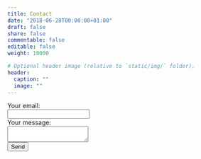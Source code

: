 ```yaml
---
title: Contact
date: "2018-06-28T00:00:00+01:00"
draft: false
share: false
commentable: false
editable: false
weight: 10000

# Optional header image (relative to `static/img/` folder).
header:
  caption: ""
  image: ""
---
```


<form
  action="https://formspree.io/xrgyavgk"
  method="POST"
>
  <label>
    Your email:
<br>
    <input type="text" name="_replyto">
  </label>
<br>
  <label>
    Your message:
<br>
    <textarea name="message" width="100px"></textarea>

  </label>

  <!-- your other form fields go here -->
<br>
  <button type="submit">Send</button>
</form>
